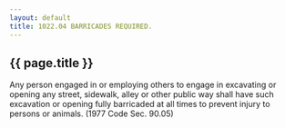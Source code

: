 ```yaml
---
layout: default 
title: 1022.04 BARRICADES REQUIRED.
---
```


{{ page.title }}
----------------

Any person engaged in or employing others to engage in excavating or
opening any street, sidewalk, alley or other public way shall have such
excavation or opening fully barricaded at all times to prevent injury to
persons or animals. (1977 Code Sec. 90.05)
